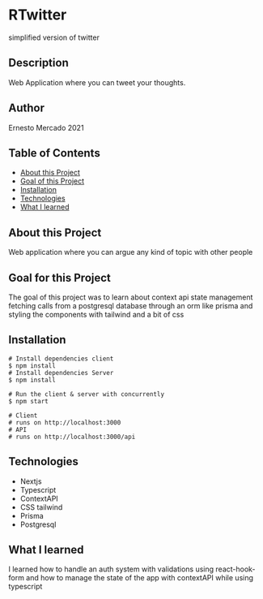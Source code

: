 # RTwitter
simplified version of twitter

## Description

 Web Application where you can tweet your thoughts.
## Author

Ernesto Mercado 2021

## Table of Contents
* [About this Project](#about-this-project)
* [Goal of this Project](#goal-of-this-project)
* [Installation](#installation)
* [Technologies](#technologies)
* [What I learned](#what-i-learned)

## About this Project
Web application where you can argue any kind of topic with other people
## Goal for this Project
The goal of this project was to learn about context api state management fetching calls from a postgresql database through an orm like prisma and styling the components with tailwind and a bit of css

## Installation
```
# Install dependencies client
$ npm install
# Install dependencies Server
$ npm install

# Run the client & server with concurrently
$ npm start

# Client
# runs on http://localhost:3000
# API 
# runs on http://localhost:3000/api
```

## Technologies
* Nextjs
* Typescript
* ContextAPI
* CSS tailwind
* Prisma
* Postgresql

## What I learned
I learned how to handle an auth system with validations using react-hook-form and how to manage the state of the app with contextAPI while using typescript

